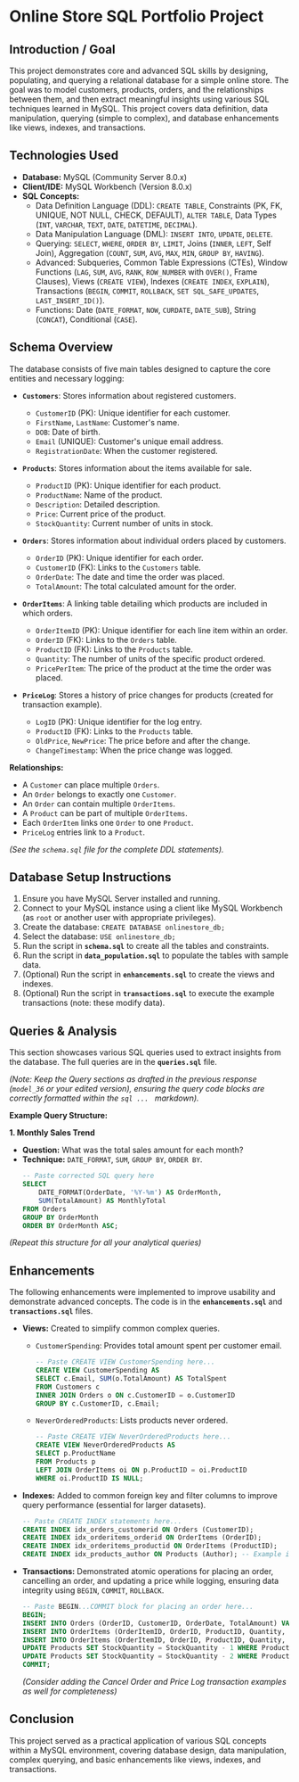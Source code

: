 # Online Store SQL Portfolio Project

## Introduction / Goal

This project demonstrates core and advanced SQL skills by designing, populating, and querying a relational database for a simple online store. The goal was to model customers, products, orders, and the relationships between them, and then extract meaningful insights using various SQL techniques learned in MySQL. This project covers data definition, data manipulation, querying (simple to complex), and database enhancements like views, indexes, and transactions.

## Technologies Used

* **Database:** MySQL (Community Server 8.0.x)
* **Client/IDE:** MySQL Workbench (Version 8.0.x)
* **SQL Concepts:**
    * Data Definition Language (DDL): `CREATE TABLE`, Constraints (PK, FK, UNIQUE, NOT NULL, CHECK, DEFAULT), `ALTER TABLE`, Data Types (`INT`, `VARCHAR`, `TEXT`, `DATE`, `DATETIME`, `DECIMAL`).
    * Data Manipulation Language (DML): `INSERT INTO`, `UPDATE`, `DELETE`.
    * Querying: `SELECT`, `WHERE`, `ORDER BY`, `LIMIT`, Joins (`INNER`, `LEFT`, Self Join), Aggregation (`COUNT`, `SUM`, `AVG`, `MAX`, `MIN`, `GROUP BY`, `HAVING`).
    * Advanced: Subqueries, Common Table Expressions (CTEs), Window Functions (`LAG`, `SUM`, `AVG`, `RANK`, `ROW_NUMBER` with `OVER()`, Frame Clauses), Views (`CREATE VIEW`), Indexes (`CREATE INDEX`, `EXPLAIN`), Transactions (`BEGIN`, `COMMIT`, `ROLLBACK`, `SET SQL_SAFE_UPDATES`, `LAST_INSERT_ID()`).
    * Functions: Date (`DATE_FORMAT`, `NOW`, `CURDATE`, `DATE_SUB`), String (`CONCAT`), Conditional (`CASE`).

## Schema Overview

The database consists of five main tables designed to capture the core entities and necessary logging:

* **`Customers`**: Stores information about registered customers.
    * `CustomerID` (PK): Unique identifier for each customer.
    * `FirstName`, `LastName`: Customer's name.
    * `DOB`: Date of birth.
    * `Email` (UNIQUE): Customer's unique email address.
    * `RegistrationDate`: When the customer registered.

* **`Products`**: Stores information about the items available for sale.
    * `ProductID` (PK): Unique identifier for each product.
    * `ProductName`: Name of the product.
    * `Description`: Detailed description.
    * `Price`: Current price of the product.
    * `StockQuantity`: Current number of units in stock.

* **`Orders`**: Stores information about individual orders placed by customers.
    * `OrderID` (PK): Unique identifier for each order.
    * `CustomerID` (FK): Links to the `Customers` table.
    * `OrderDate`: The date and time the order was placed.
    * `TotalAmount`: The total calculated amount for the order.

* **`OrderItems`**: A linking table detailing which products are included in which orders.
    * `OrderItemID` (PK): Unique identifier for each line item within an order.
    * `OrderID` (FK): Links to the `Orders` table.
    * `ProductID` (FK): Links to the `Products` table.
    * `Quantity`: The number of units of the specific product ordered.
    * `PricePerItem`: The price of the product at the time the order was placed.

* **`PriceLog`**: Stores a history of price changes for products (created for transaction example).
    * `LogID` (PK): Unique identifier for the log entry.
    * `ProductID` (FK): Links to the `Products` table.
    * `OldPrice`, `NewPrice`: The price before and after the change.
    * `ChangeTimestamp`: When the price change was logged.

**Relationships:**
* A `Customer` can place multiple `Orders`.
* An `Order` belongs to exactly one `Customer`.
* An `Order` can contain multiple `OrderItems`.
* A `Product` can be part of multiple `OrderItems`.
* Each `OrderItem` links one `Order` to one `Product`.
* `PriceLog` entries link to a `Product`.

*(See the `schema.sql` file for the complete DDL statements).*

## Database Setup Instructions

1.  Ensure you have MySQL Server installed and running.
2.  Connect to your MySQL instance using a client like MySQL Workbench (as `root` or another user with appropriate privileges).
3.  Create the database: `CREATE DATABASE onlinestore_db;`
4.  Select the database: `USE onlinestore_db;`
5.  Run the script in **`schema.sql`** to create all the tables and constraints.
6.  Run the script in **`data_population.sql`** to populate the tables with sample data.
7.  (Optional) Run the script in **`enhancements.sql`** to create the views and indexes.
8.  (Optional) Run the script in **`transactions.sql`** to execute the example transactions (note: these modify data).

## Queries & Analysis

This section showcases various SQL queries used to extract insights from the database. The full queries are in the **`queries.sql`** file.

*(Note: Keep the Query sections as drafted in the previous response (`model_36` or your edited version), ensuring the query code blocks are correctly formatted within the ```sql ... ``` markdown).*

**Example Query Structure:**

**1. Monthly Sales Trend**
* **Question:** What was the total sales amount for each month?
* **Technique:** `DATE_FORMAT`, `SUM`, `GROUP BY`, `ORDER BY`.
    ```sql
    -- Paste corrected SQL query here
    SELECT
        DATE_FORMAT(OrderDate, '%Y-%m') AS OrderMonth,
        SUM(TotalAmount) AS MonthlyTotal
    FROM Orders
    GROUP BY OrderMonth
    ORDER BY OrderMonth ASC;
    ```
*(Repeat this structure for all your analytical queries)*

## Enhancements

The following enhancements were implemented to improve usability and demonstrate advanced concepts. The code is in the **`enhancements.sql`** and **`transactions.sql`** files.

* **Views:** Created to simplify common complex queries.
    * `CustomerSpending`: Provides total amount spent per customer email.
        ```sql
        -- Paste CREATE VIEW CustomerSpending here...
        CREATE VIEW CustomerSpending AS
        SELECT c.Email, SUM(o.TotalAmount) AS TotalSpent
        FROM Customers c
        INNER JOIN Orders o ON c.CustomerID = o.CustomerID
        GROUP BY c.CustomerID, c.Email;
        ```
    * `NeverOrderedProducts`: Lists products never ordered.
        ```sql
        -- Paste CREATE VIEW NeverOrderedProducts here...
        CREATE VIEW NeverOrderedProducts AS
        SELECT p.ProductName
        FROM Products p
        LEFT JOIN OrderItems oi ON p.ProductID = oi.ProductID
        WHERE oi.ProductID IS NULL;
        ```

* **Indexes:** Added to common foreign key and filter columns to improve query performance (essential for larger datasets).
    ```sql
    -- Paste CREATE INDEX statements here...
    CREATE INDEX idx_orders_customerid ON Orders (CustomerID);
    CREATE INDEX idx_orderitems_orderid ON OrderItems (OrderID);
    CREATE INDEX idx_orderitems_productid ON OrderItems (ProductID);
    CREATE INDEX idx_products_author ON Products (Author); -- Example if relevant
    ```

* **Transactions:** Demonstrated atomic operations for placing an order, cancelling an order, and updating a price while logging, ensuring data integrity using `BEGIN`, `COMMIT`, `ROLLBACK`.
    ```sql
    -- Paste BEGIN...COMMIT block for placing an order here...
    BEGIN;
    INSERT INTO Orders (OrderID, CustomerID, OrderDate, TotalAmount) VALUES (NULL, 2, NOW(), 397.99);
    INSERT INTO OrderItems (OrderItemID, OrderID, ProductID, Quantity, PricePerItem) VALUES (NULL, LAST_INSERT_ID(), 3, 1, 199.99);
    INSERT INTO OrderItems (OrderItemID, OrderID, ProductID, Quantity, PricePerItem) VALUES (NULL, LAST_INSERT_ID(), 6, 2, 99.00);
    UPDATE Products SET StockQuantity = StockQuantity - 1 WHERE ProductID = 3;
    UPDATE Products SET StockQuantity = StockQuantity - 2 WHERE ProductID = 6;
    COMMIT;
    ```
    *(Consider adding the Cancel Order and Price Log transaction examples as well for completeness)*

## Conclusion

This project served as a practical application of various SQL concepts within a MySQL environment, covering database design, data manipulation, complex querying, and basic enhancements like views, indexes, and transactions.
